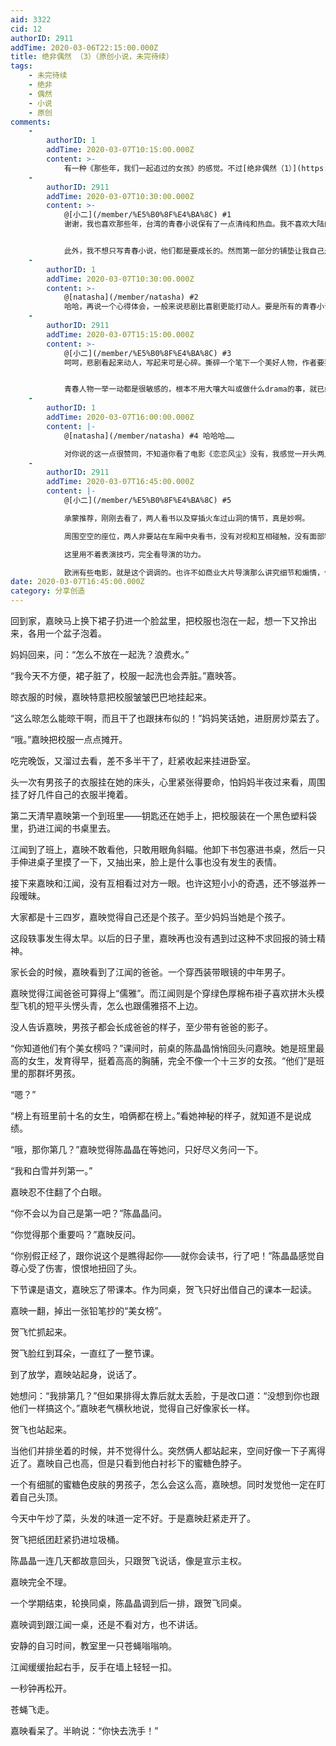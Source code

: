```yaml
---
aid: 3322
cid: 12
authorID: 2911
addTime: 2020-03-06T22:15:00.000Z
title: 绝非偶然 （3）（原创小说，未完待续）
tags:
    - 未完待续
    - 绝非
    - 偶然
    - 小说
    - 原创
comments:
    -
        authorID: 1
        addTime: 2020-03-07T10:15:00.000Z
        content: >-
            有一种《那些年，我们一起追过的女孩》的感觉。不过[绝非偶然（1）](https://2049bbs.xyz/t/3194)又做了更多铺垫，很期待接下来的故事走向。
    -
        authorID: 2911
        addTime: 2020-03-07T10:30:00.000Z
        content: >-
            @[小二](/member/%E5%B0%8F%E4%BA%8C) #1
            谢谢，我也喜欢那些年，台湾的青春小说保有了一点清纯和热血。我不喜欢大陆的青春小说，白瞎了好年华。


            此外，我不想只写青春小说，他们都是要成长的。然而第一部分的铺垫让我自己是觉得有点心痛的，美好的年轻人在长大之后，不可避免地面临社会观念的桎梏和束缚……
    -
        authorID: 1
        addTime: 2020-03-07T10:30:00.000Z
        content: >-
            @[natasha](/member/natasha) #2
            哈哈，再说一个心得体会，一般来说悲剧比喜剧更能打动人。要是所有的青春小说都有童话般的结局，那么青春也就不那么可贵了。长大之后的交往总是掺杂了太多的东西，而青春时代，一个不经意间的挥手可能就能让你念念不忘……
    -
        authorID: 2911
        addTime: 2020-03-07T15:15:00.000Z
        content: >-
            @[小二](/member/%E5%B0%8F%E4%BA%8C) #3
            呵呵，悲剧看起来动人，写起来可是心碎。撕碎一个笔下一个美好人物，作者要犯心绞痛的。


            青春人物一举一动都是很敏感的，根本不用大嚷大叫或做什么drama的事，就已经传达了微妙的情感。所以，大陆青春小说和电影中动不动就很夸张的情节，我表示不服。。。。。。
    -
        authorID: 1
        addTime: 2020-03-07T16:00:00.000Z
        content: |-
            @[natasha](/member/natasha) #4 哈哈哈……

            对你说的这一点很赞同，不知道你看了电影《恋恋风尘》没有，我感觉一开头两人在车上静静看书，非常妙。
    -
        authorID: 2911
        addTime: 2020-03-07T16:45:00.000Z
        content: |-
            @[小二](/member/%E5%B0%8F%E4%BA%8C) #5

            承蒙推荐，刚刚去看了，两人看书以及穿插火车过山洞的情节，真是妙啊。

            周围空空的座位，两人非要站在车厢中央看书，没有对视和互相碰触，没有面部特写，但是你感觉到他俩之间的空气比周围要稀薄。

            这里用不着表演技巧，完全看导演的功力。

            欧洲有些电影，就是这个调调的。也许不如商业大片导演那么讲究细节和煽情，但是微妙的感觉相当到位。
date: 2020-03-07T16:45:00.000Z
category: 分享创造
---
```


回到家，嘉映马上换下裙子扔进一个脸盆里，把校服也泡在一起，想一下又拎出来，各用一个盆子泡着。

妈妈回来，问：“怎么不放在一起洗？浪费水。”

“我今天不方便，裙子脏了，校服一起洗也会弄脏。”嘉映答。

晾衣服的时候，嘉映特意把校服皱皱巴巴地挂起来。

“这么晾怎么能晾干啊，而且干了也跟抹布似的！”妈妈笑话她，进厨房炒菜去了。

“哦。”嘉映把校服一点点摊开。

吃完晚饭，又溜过去看，差不多半干了，赶紧收起来挂进卧室。

头一次有男孩子的衣服挂在她的床头，心里紧张得要命，怕妈妈半夜过来看，周围挂了好几件自己的衣服半掩着。

第二天清早嘉映第一个到班里——钥匙还在她手上，把校服装在一个黑色塑料袋里，扔进江闻的书桌里去。

江闻到了班上，嘉映不敢看他，只敢用眼角斜瞄。他卸下书包塞进书桌，然后一只手伸进桌子里摸了一下，又抽出来，脸上是什么事也没有发生的表情。

接下来嘉映和江闻，没有互相看过对方一眼。也许这短小小的奇遇，还不够滋养一段暧昧。

大家都是十三四岁，嘉映觉得自己还是个孩子。至少妈妈当她是个孩子。

这段轶事发生得太早。以后的日子里，嘉映再也没有遇到过这种不求回报的骑士精神。

家长会的时候，嘉映看到了江闻的爸爸。一个穿西装带眼镜的中年男子。

嘉映觉得江闻爸爸可算得上“儒雅”。而江闻则是个穿绿色厚棉布褂子喜欢拼木头模型飞机的短平头愣头青，怎么也跟儒雅搭不上边。

没人告诉嘉映，男孩子都会长成爸爸的样子，至少带有爸爸的影子。

“你知道他们有个美女榜吗？”课间时，前桌的陈晶晶悄悄回头问嘉映。她是班里最高的女生，发育得早，挺着高高的胸脯，完全不像一个十三岁的女孩。“他们”是班里的那群坏男孩。

“嗯？”

“榜上有班里前十名的女生，咱俩都在榜上。”看她神秘的样子，就知道不是说成绩。

“哦，那你第几？”嘉映觉得陈晶晶在等她问，只好尽义务问一下。

“我和白雪并列第一。”

嘉映忍不住翻了个白眼。

“你不会以为自己是第一吧？”陈晶晶问。

“你觉得那个重要吗？”嘉映反问。

“你别假正经了，跟你说这个是瞧得起你——就你会读书，行了吧！”陈晶晶感觉自尊心受了伤害，恨恨地扭回了头。

下节课是语文，嘉映忘了带课本。作为同桌，贺飞只好出借自己的课本一起读。

嘉映一翻，掉出一张铅笔抄的“美女榜”。

贺飞忙抓起来。

贺飞脸红到耳朵，一直红了一整节课。

到了放学，嘉映站起身，说话了。

她想问：“我排第几？”但如果排得太靠后就太丢脸，于是改口道：“没想到你也跟他们一样搞这个。”嘉映老气横秋地说，觉得自己好像家长一样。

贺飞也站起来。

当他们并排坐着的时候，并不觉得什么。突然俩人都站起来，空间好像一下子离得近了。嘉映自己也高，但是只看到他白衬衫下的蜜糖色脖子。

一个有细腻的蜜糖色皮肤的男孩子，怎么会这么高，嘉映想。同时发觉他一定在盯着自己头顶。

今天中午炒了菜，头发的味道一定不好。于是嘉映赶紧走开了。

贺飞把纸团赶紧扔进垃圾桶。

陈晶晶一连几天都故意回头，只跟贺飞说话，像是宣示主权。

嘉映完全不理。

一个学期结束，轮换同桌，陈晶晶调到后一排，跟贺飞同桌。

嘉映调到跟江闻一桌，还是不看对方，也不讲话。

安静的自习时间，教室里一只苍蝇嗡嗡响。

江闻缓缓抬起右手，反手在墙上轻轻一扣。

一秒钟再松开。

苍蝇飞走。

嘉映看呆了。半晌说：“你快去洗手！”
